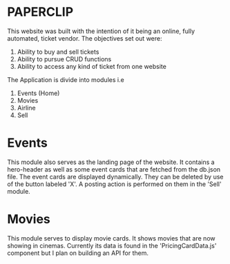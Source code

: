 # PAPERCLIP

This website was built with the intention of it being an online, fully automated, ticket vendor.
The objectives set out were:
1. Ability to buy and sell tickets
2. Ability to pursue CRUD functions
3. Ability to access any kind of ticket from one website

The Application is divide into modules i.e
1. Events (Home)
2. Movies
3. Airline 
4. Sell

# Events
This module also serves as the landing page of the website. It contains a hero-header as well as some event cards that are fetched from the db.json file. The event cards are displayed dynamically. They can be deleted by use of the button labeled 'X'. A posting action is performed on them in the 'Sell' module. 


# Movies
This module serves to display movie cards. It shows movies that are now showing in cinemas. Currently its data is found in the 'PricingCardData.js' component but I plan on building an API for them.